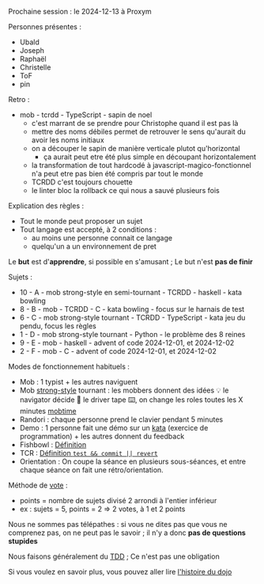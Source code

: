 Prochaine session : le 2024-12-13 à Proxym

Personnes présentes :

- Ubald
- Joseph
- Raphaël
- Christelle
- ToF
- pin

Retro :

- mob - tcrdd - TypeScript - sapin de noel
  - c'est marrant de se prendre pour Christophe quand il est pas là
  - mettre des noms débiles permet de retrouver le sens qu'aurait du avoir les noms initiaux
  - on a découper le sapin de manière verticale plutot qu'horizontal
    - ça aurait peut etre été plus simple en découpant horizontalement
  - la transformation de tout hardcodé à javascript-magico-fonctionnel n'a peut etre pas bien été compris par tout le monde
  - TCRDD c'est toujours chouette
  - le linter bloc la rollback ce qui nous a sauvé plusieurs fois

Explication des règles :

- Tout le monde peut proposer un sujet
- Tout langage est accepté, à 2 conditions :
  - au moins une personne connait ce langage
  - quelqu'un a un environnement de pret

Le **but** est d'**apprendre**, si possible en s'amusant ;
Le but n'est **pas de finir**

Sujets :

- 10 - A - mob strong-style en semi-tournant - TCRDD - haskell - kata bowling
- 8 - B - mob - TCRDD - C - kata bowling - focus sur le harnais de test
- 6 - C - mob strong-style tournant - TCRDD - TypeScript - kata jeu du pendu, focus les règles
- 1 - D - mob strong-style tournant - Python - le problème des 8 reines
- 9 - E - mob - haskell - advent of code 2024-12-01, et 2024-12-02
- 2 - F - mob - C - advent of code 2024-12-01, et 2024-12-02

Modes de fonctionnement habituels :

- Mob : 1 typist + les autres naviguent
- Mob [strong-style] tournant : les mobbers donnent des idées 💡 le navigator décide 🔀 le driver tape ⌨️, on change les roles toutes les X minutes [mobtime]
- Randori : chaque personne prend le clavier pendant 5 minutes
- Demo : 1 personne fait une démo sur un [kata] (exercice de programmation) + les autres donnent du feedback
- Fishbowl : [Définition][fishbowl]
- TCR : [Définition `test && commit || revert`][tcr]
- Orientation : On coupe la séance en plusieurs sous-séances,
  et entre chaque séance on fait une rétro/orientation.

Méthode de [vote] :

- points = nombre de sujets divisé 2 arrondi à l'entier inférieur
- ex : sujets = 5, points = 2 => 2 votes, à 1 et 2 points

Nous ne sommes pas télépathes :
si vous ne dites pas que vous ne comprenez pas, on ne peut pas le savoir ;
il n'y a donc **pas de questions stupides**

Nous faisons généralement du [TDD][test_driven_development] ;
Ce n'est pas une obligation

Si vous voulez en savoir plus, vous pouvez aller lire [l'histoire du dojo]

[kata]: https://web.archive.org/web/20040423023001/http://www.pragprog.com/pragdave/Practices/CodeKata.rdoc
[strong-style]: https://llewellynfalco.blogspot.com/2014/06/llewellyns-strong-style-pairing.html
[mobtime]: https://mobtime.hadrienmp.fr/
[fishbowl]: https://en.wikipedia.org/wiki/Fishbowl_%28conversation%29
[tcr]: https://medium.com/@kentbeck_7670/test-commit-revert-870bbd756864
[vote]: https://emmanuelpaatz.com/dojosurvey
[test_driven_development]: https://fr.wikipedia.org/wiki/Test_driven_development
[l'histoire du dojo]: https://github.com/dojo-developpement-paris/dojo-developpement-paris.github.io/blob/main/history.md

